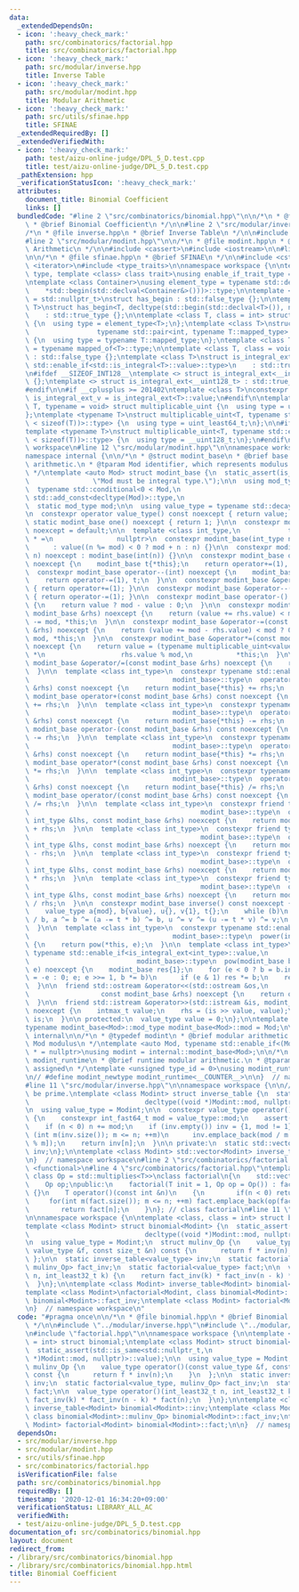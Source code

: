 ```yaml
---
data:
  _extendedDependsOn:
  - icon: ':heavy_check_mark:'
    path: src/combinatorics/factorial.hpp
    title: src/combinatorics/factorial.hpp
  - icon: ':heavy_check_mark:'
    path: src/modular/inverse.hpp
    title: Inverse Table
  - icon: ':heavy_check_mark:'
    path: src/modular/modint.hpp
    title: Modular Arithmetic
  - icon: ':heavy_check_mark:'
    path: src/utils/sfinae.hpp
    title: SFINAE
  _extendedRequiredBy: []
  _extendedVerifiedWith:
  - icon: ':heavy_check_mark:'
    path: test/aizu-online-judge/DPL_5_D.test.cpp
    title: test/aizu-online-judge/DPL_5_D.test.cpp
  _pathExtension: hpp
  _verificationStatusIcon: ':heavy_check_mark:'
  attributes:
    document_title: Binomial Coefficient
    links: []
  bundledCode: "#line 2 \"src/combinatorics/binomial.hpp\"\n\n/*\n * @file binomial.hpp\n\
    \ * @brief Binomial Coefficient\n */\n\n#line 2 \"src/modular/inverse.hpp\"\n\n\
    /*\n * @file inverse.hpp\n * @brief Inverse Table\n */\n\n#include <vector>\n\n\
    #line 2 \"src/modular/modint.hpp\"\n\n/*\n * @file modint.hpp\n * @brief Modular\
    \ Arithmetic\n */\n\n#include <cassert>\n#include <iostream>\n\n#line 2 \"src/utils/sfinae.hpp\"\
    \n\n/*\n * @file sfinae.hpp\n * @brief SFINAE\n */\n\n#include <cstdint>\n#include\
    \ <iterator>\n#include <type_traits>\n\nnamespace workspace {\n\ntemplate <class\
    \ type, template <class> class trait>\nusing enable_if_trait_type = typename std::enable_if<trait<type>::value>::type;\n\
    \ntemplate <class Container>\nusing element_type = typename std::decay<decltype(\n\
    \    *std::begin(std::declval<Container&>()))>::type;\n\ntemplate <class T, class\
    \ = std::nullptr_t>\nstruct has_begin : std::false_type {};\n\ntemplate <class\
    \ T>\nstruct has_begin<T, decltype(std::begin(std::declval<T>()), nullptr)>\n\
    \    : std::true_type {};\n\ntemplate <class T, class = int> struct mapped_of\
    \ {\n  using type = element_type<T>;\n};\ntemplate <class T>\nstruct mapped_of<T,\n\
    \                 typename std::pair<int, typename T::mapped_type>::first_type>\
    \ {\n  using type = typename T::mapped_type;\n};\ntemplate <class T> using mapped_type\
    \ = typename mapped_of<T>::type;\n\ntemplate <class T, class = void> struct is_integral_ext\
    \ : std::false_type {};\ntemplate <class T>\nstruct is_integral_ext<\n    T, typename\
    \ std::enable_if<std::is_integral<T>::value>::type>\n    : std::true_type {};\n\
    \n#ifdef __SIZEOF_INT128__\ntemplate <> struct is_integral_ext<__int128_t> : std::true_type\
    \ {};\ntemplate <> struct is_integral_ext<__uint128_t> : std::true_type {};\n\
    #endif\n\n#if __cplusplus >= 201402\ntemplate <class T>\nconstexpr static bool\
    \ is_integral_ext_v = is_integral_ext<T>::value;\n#endif\n\ntemplate <typename\
    \ T, typename = void> struct multiplicable_uint {\n  using type = uint_least32_t;\n\
    };\ntemplate <typename T>\nstruct multiplicable_uint<T, typename std::enable_if<(2\
    \ < sizeof(T))>::type> {\n  using type = uint_least64_t;\n};\n\n#ifdef __SIZEOF_INT128__\n\
    template <typename T>\nstruct multiplicable_uint<T, typename std::enable_if<(4\
    \ < sizeof(T))>::type> {\n  using type = __uint128_t;\n};\n#endif\n\n}  // namespace\
    \ workspace\n#line 12 \"src/modular/modint.hpp\"\n\nnamespace workspace {\n\n\
    namespace internal {\n\n/*\n * @struct modint_base\n * @brief base of modular\
    \ arithmetic.\n * @tparam Mod identifier, which represents modulus if positive\n\
    \ */\ntemplate <auto Mod> struct modint_base {\n  static_assert(is_integral_ext<decltype(Mod)>::value,\n\
    \                \"Mod must be integral type.\");\n\n  using mod_type =\n    \
    \  typename std::conditional<0 < Mod,\n                                typename\
    \ std::add_const<decltype(Mod)>::type,\n                                decltype(Mod)>::type;\n\
    \  static mod_type mod;\n\n  using value_type = typename std::decay<mod_type>::type;\n\
    \n  constexpr operator value_type() const noexcept { return value; }\n\n  constexpr\
    \ static modint_base one() noexcept { return 1; }\n\n  constexpr modint_base()\
    \ noexcept = default;\n\n  template <class int_type,\n            typename std::enable_if<is_integral_ext<int_type>::value>::type\
    \ * =\n                nullptr>\n  constexpr modint_base(int_type n) noexcept\n\
    \      : value((n %= mod) < 0 ? mod + n : n) {}\n\n  constexpr modint_base(bool\
    \ n) noexcept : modint_base(int(n)) {}\n\n  constexpr modint_base operator++(int)\
    \ noexcept {\n    modint_base t{*this};\n    return operator+=(1), t;\n  }\n\n\
    \  constexpr modint_base operator--(int) noexcept {\n    modint_base t{*this};\n\
    \    return operator-=(1), t;\n  }\n\n  constexpr modint_base &operator++() noexcept\
    \ { return operator+=(1); }\n\n  constexpr modint_base &operator--() noexcept\
    \ { return operator-=(1); }\n\n  constexpr modint_base operator-() const noexcept\
    \ {\n    return value ? mod - value : 0;\n  }\n\n  constexpr modint_base &operator+=(const\
    \ modint_base &rhs) noexcept {\n    return (value += rhs.value) < mod ? 0 : value\
    \ -= mod, *this;\n  }\n\n  constexpr modint_base &operator-=(const modint_base\
    \ &rhs) noexcept {\n    return (value += mod - rhs.value) < mod ? 0 : value -=\
    \ mod, *this;\n  }\n\n  constexpr modint_base &operator*=(const modint_base &rhs)\
    \ noexcept {\n    return value = (typename multiplicable_uint<value_type>::type)value\
    \ *\n                   rhs.value % mod,\n           *this;\n  }\n\n  constexpr\
    \ modint_base &operator/=(const modint_base &rhs) noexcept {\n    return operator*=(rhs.inverse());\n\
    \  }\n\n  template <class int_type>\n  constexpr typename std::enable_if<is_integral_ext<int_type>::value,\n\
    \                                    modint_base>::type\n  operator+(const int_type\
    \ &rhs) const noexcept {\n    return modint_base{*this} += rhs;\n  }\n\n  constexpr\
    \ modint_base operator+(const modint_base &rhs) const noexcept {\n    return modint_base{*this}\
    \ += rhs;\n  }\n\n  template <class int_type>\n  constexpr typename std::enable_if<is_integral_ext<int_type>::value,\n\
    \                                    modint_base>::type\n  operator-(const int_type\
    \ &rhs) const noexcept {\n    return modint_base{*this} -= rhs;\n  }\n\n  constexpr\
    \ modint_base operator-(const modint_base &rhs) const noexcept {\n    return modint_base{*this}\
    \ -= rhs;\n  }\n\n  template <class int_type>\n  constexpr typename std::enable_if<is_integral_ext<int_type>::value,\n\
    \                                    modint_base>::type\n  operator*(const int_type\
    \ &rhs) const noexcept {\n    return modint_base{*this} *= rhs;\n  }\n\n  constexpr\
    \ modint_base operator*(const modint_base &rhs) const noexcept {\n    return modint_base{*this}\
    \ *= rhs;\n  }\n\n  template <class int_type>\n  constexpr typename std::enable_if<is_integral_ext<int_type>::value,\n\
    \                                    modint_base>::type\n  operator/(const int_type\
    \ &rhs) const noexcept {\n    return modint_base{*this} /= rhs;\n  }\n\n  constexpr\
    \ modint_base operator/(const modint_base &rhs) const noexcept {\n    return modint_base{*this}\
    \ /= rhs;\n  }\n\n  template <class int_type>\n  constexpr friend typename std::enable_if<is_integral_ext<int_type>::value,\n\
    \                                           modint_base>::type\n  operator+(const\
    \ int_type &lhs, const modint_base &rhs) noexcept {\n    return modint_base(lhs)\
    \ + rhs;\n  }\n\n  template <class int_type>\n  constexpr friend typename std::enable_if<is_integral_ext<int_type>::value,\n\
    \                                           modint_base>::type\n  operator-(const\
    \ int_type &lhs, const modint_base &rhs) noexcept {\n    return modint_base(lhs)\
    \ - rhs;\n  }\n\n  template <class int_type>\n  constexpr friend typename std::enable_if<is_integral_ext<int_type>::value,\n\
    \                                           modint_base>::type\n  operator*(const\
    \ int_type &lhs, const modint_base &rhs) noexcept {\n    return modint_base(lhs)\
    \ * rhs;\n  }\n\n  template <class int_type>\n  constexpr friend typename std::enable_if<is_integral_ext<int_type>::value,\n\
    \                                           modint_base>::type\n  operator/(const\
    \ int_type &lhs, const modint_base &rhs) noexcept {\n    return modint_base(lhs)\
    \ / rhs;\n  }\n\n  constexpr modint_base inverse() const noexcept {\n    assert(value);\n\
    \    value_type a{mod}, b{value}, u{}, v{1}, t{};\n    while (b)\n      t = a\
    \ / b, a ^= b ^= (a -= t * b) ^= b, u ^= v ^= (u -= t * v) ^= v;\n    return {u};\n\
    \  }\n\n  template <class int_type>\n  constexpr typename std::enable_if<is_integral_ext<int_type>::value,\n\
    \                                    modint_base>::type\n  power(int_type e) noexcept\
    \ {\n    return pow(*this, e);\n  }\n\n  template <class int_type>\n  friend constexpr\
    \ typename std::enable_if<is_integral_ext<int_type>::value,\n                \
    \                           modint_base>::type\n  pow(modint_base b, int_type\
    \ e) noexcept {\n    modint_base res{1};\n    for (e < 0 ? b = b.inverse(), e\
    \ = -e : 0; e; e >>= 1, b *= b)\n      if (e & 1) res *= b;\n    return res;\n\
    \  }\n\n  friend std::ostream &operator<<(std::ostream &os,\n                \
    \                  const modint_base &rhs) noexcept {\n    return os << rhs.value;\n\
    \  }\n\n  friend std::istream &operator>>(std::istream &is, modint_base &rhs)\
    \ noexcept {\n    intmax_t value;\n    rhs = (is >> value, value);\n    return\
    \ is;\n  }\n\n protected:\n  value_type value = 0;\n};\n\ntemplate <auto Mod>\n\
    typename modint_base<Mod>::mod_type modint_base<Mod>::mod = Mod;\n\n}  // namespace\
    \ internal\n\n/*\n * @typedef modint\n * @brief modular arithmetic.\n * @tparam\
    \ Mod modulus\n */\ntemplate <auto Mod, typename std::enable_if<(Mod > 0)>::type\
    \ * = nullptr>\nusing modint = internal::modint_base<Mod>;\n\n/*\n * @typedef\
    \ modint_runtime\n * @brief runtime modular arithmetic.\n * @tparam type_id uniquely\
    \ assigned\n */\ntemplate <unsigned type_id = 0>\nusing modint_runtime = internal::modint_base<-(signed)type_id>;\n\
    \n// #define modint_newtype modint_runtime<__COUNTER__>\n\n}  // namespace workspace\n\
    #line 11 \"src/modular/inverse.hpp\"\n\nnamespace workspace {\n\n// Modulus must\
    \ be prime.\ntemplate <class Modint> struct inverse_table {\n  static_assert(std::is_same<std::nullptr_t,\n\
    \                             decltype((void *)Modint::mod, nullptr)>::value);\n\
    \n  using value_type = Modint;\n\n  constexpr value_type operator()(int n) const\
    \ {\n    constexpr int_fast64_t mod = value_type::mod;\n    assert(n %= mod);\n\
    \    if (n < 0) n += mod;\n    if (inv.empty()) inv = {1, mod != 1};\n    for\
    \ (int m(inv.size()); m <= n; ++m)\n      inv.emplace_back(mod / m * -inv[mod\
    \ % m]);\n    return inv[n];\n  }\n\n private:\n  static std::vector<value_type>\
    \ inv;\n};\n\ntemplate <class Modint> std::vector<Modint> inverse_table<Modint>::inv;\n\
    \n}  // namespace workspace\n#line 2 \"src/combinatorics/factorial.hpp\"\n#include\
    \ <functional>\n#line 4 \"src/combinatorics/factorial.hpp\"\ntemplate <class T,\
    \ class Op = std::multiplies<T>>\nclass factorial\n{\n    std::vector<T> fact;\n\
    \    Op op;\npublic:\n    factorial(T init = 1, Op op = Op()) : fact{init}, op{op}\
    \ {}\n    T operator()(const int &n)\n    {\n        if(n < 0) return 0;\n   \
    \     for(int m(fact.size()); m <= n; ++m) fact.emplace_back(op(fact.back(), m));\n\
    \        return fact[n];\n    }\n}; // class factorial\n#line 11 \"src/combinatorics/binomial.hpp\"\
    \n\nnamespace workspace {\n\ntemplate <class, class = int> struct binomial;\n\
    template <class Modint> struct binomial<Modint> {\n  static_assert(std::is_same<std::nullptr_t,\n\
    \                             decltype((void *)Modint::mod, nullptr)>::value);\n\
    \n  using value_type = Modint;\n  struct mulinv_Op {\n    value_type operator()(const\
    \ value_type &f, const size_t &n) const {\n      return f * inv(n);\n    }\n \
    \ };\n\n  static inverse_table<value_type> inv;\n  static factorial<value_type,\
    \ mulinv_Op> fact_inv;\n  static factorial<value_type> fact;\n\n  value_type operator()(int_least32_t\
    \ n, int_least32_t k) {\n    return fact_inv(k) * fact_inv(n - k) * fact(n);\n\
    \  }\n};\n\ntemplate <class Modint> inverse_table<Modint> binomial<Modint>::inv;\n\
    template <class Modint>\nfactorial<Modint, class binomial<Modint>::mulinv_Op>\
    \ binomial<Modint>::fact_inv;\ntemplate <class Modint> factorial<Modint> binomial<Modint>::fact;\n\
    \n}  // namespace workspace\n"
  code: "#pragma once\n\n/*\n * @file binomial.hpp\n * @brief Binomial Coefficient\n\
    \ */\n\n#include \"../modular/inverse.hpp\"\n#include \"../modular/modint.hpp\"\
    \n#include \"factorial.hpp\"\n\nnamespace workspace {\n\ntemplate <class, class\
    \ = int> struct binomial;\ntemplate <class Modint> struct binomial<Modint> {\n\
    \  static_assert(std::is_same<std::nullptr_t,\n                             decltype((void\
    \ *)Modint::mod, nullptr)>::value);\n\n  using value_type = Modint;\n  struct\
    \ mulinv_Op {\n    value_type operator()(const value_type &f, const size_t &n)\
    \ const {\n      return f * inv(n);\n    }\n  };\n\n  static inverse_table<value_type>\
    \ inv;\n  static factorial<value_type, mulinv_Op> fact_inv;\n  static factorial<value_type>\
    \ fact;\n\n  value_type operator()(int_least32_t n, int_least32_t k) {\n    return\
    \ fact_inv(k) * fact_inv(n - k) * fact(n);\n  }\n};\n\ntemplate <class Modint>\
    \ inverse_table<Modint> binomial<Modint>::inv;\ntemplate <class Modint>\nfactorial<Modint,\
    \ class binomial<Modint>::mulinv_Op> binomial<Modint>::fact_inv;\ntemplate <class\
    \ Modint> factorial<Modint> binomial<Modint>::fact;\n\n}  // namespace workspace\n"
  dependsOn:
  - src/modular/inverse.hpp
  - src/modular/modint.hpp
  - src/utils/sfinae.hpp
  - src/combinatorics/factorial.hpp
  isVerificationFile: false
  path: src/combinatorics/binomial.hpp
  requiredBy: []
  timestamp: '2020-12-01 16:34:20+09:00'
  verificationStatus: LIBRARY_ALL_AC
  verifiedWith:
  - test/aizu-online-judge/DPL_5_D.test.cpp
documentation_of: src/combinatorics/binomial.hpp
layout: document
redirect_from:
- /library/src/combinatorics/binomial.hpp
- /library/src/combinatorics/binomial.hpp.html
title: Binomial Coefficient
---
```

